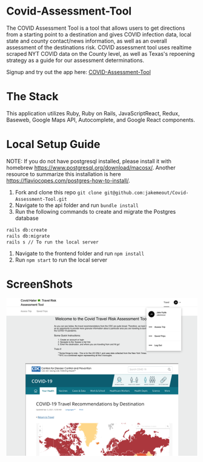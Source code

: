 # Covid-Assessment-Tool
The COVID Assessment Tool is a tool that allows users to get directions from a starting point to a destination and gives COVID infection data, local state and county contact/news information, as well as an overall assessment of the destinations risk. COVID assessment tool uses realtime scraped NYT COVID data on the County level, as well as Texas's repoening strategy as a guide for our assessment determinations.

Signup and try out the app here: [COVID-Assessment-Tool](https://covid-travel-frontend.herokuapp.com/)

# The Stack 
This application utilizes Ruby, Ruby on Rails, JavaScriptReact, Redux, Baseweb, Google Maps API, Autocomplete, and Google React components. 

# Local Setup Guide
NOTE: If you do not have postgresql installed, please install it with homebrew https://www.postgresql.org/download/macosx/. Another resource to summarize this installation is here https://flaviocopes.com/postgres-how-to-install/.

1. Fork and clone this repo `git clone git@github.com:jakemeout/Covid-Assessment-Tool.git`
1. Navigate to the api folder and run `bundle install`
1. Run the following commands to create and migrate the Postgres database
```
rails db:create
rails db:migrate
rails s // To run the local server
```
1. Navigate to the frontend folder and run `npm install`
1. Run `npm start` to run the local server


# ScreenShots
![](screenshots/HomePage.png)